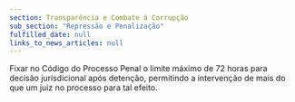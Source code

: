 ```yaml
---
section: Transparência e Combate à Corrupção
sub_section: "Repressão e Penalização"
fulfilled_date: null
links_to_news_articles: null
---
```


Fixar no Código do Processo Penal o limite máximo de 72 horas para decisão jurisdicional após detenção, permitindo a intervenção de mais do que um juiz no processo para tal efeito.